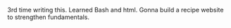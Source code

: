 3rd time writing this. Learned Bash and html. Gonna build a recipe website to strengthen fundamentals.
